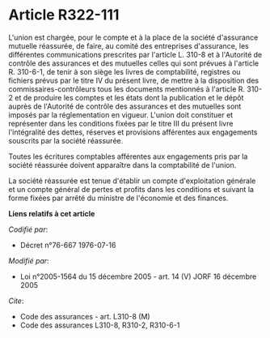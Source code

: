 # Article R322-111

L'union est chargée, pour le compte et à la place de la société d'assurance mutuelle réassurée, de faire, au comité des
entreprises d'assurance, les différentes communications prescrites par l'article L. 310-8 et à l'Autorité de contrôle des
assurances et des mutuelles celles qui sont prévues à l'article R. 310-6-1, de tenir à son siège les livres de comptabilité,
registres ou fichiers prévus par le titre IV du présent livre, de mettre à la disposition des commissaires-contrôleurs tous
les documents mentionnés à l'article R. 310-2 et de produire les comptes et les états dont la publication et le dépôt auprès
de l'Autorité de contrôle des assurances et des mutuelles sont imposés par la réglementation en vigueur. L'union doit
constituer et représenter dans les conditions fixées par le titre III du présent livre l'intégralité des dettes, réserves et
provisions afférentes aux engagements souscrits par la société réassurée.

Toutes les écritures comptables afférentes aux engagements pris par la société réassurée doivent apparaître dans la
comptabilité de l'union.

La société réassurée est tenue d'établir un compte d'exploitation générale et un compte général de pertes et profits dans les
conditions et suivant la forme fixées par arrêté du ministre de l'économie et des finances.

**Liens relatifs à cet article**

_Codifié par_:

  - Décret n°76-667 1976-07-16

_Modifié par_:

  - Loi n°2005-1564 du 15 décembre 2005 - art. 14 (V) JORF 16 décembre 2005

_Cite_:

  - Code des assurances - art. L310-8 (M)
  - Code des assurances L310-8, R310-2, R310-6-1
